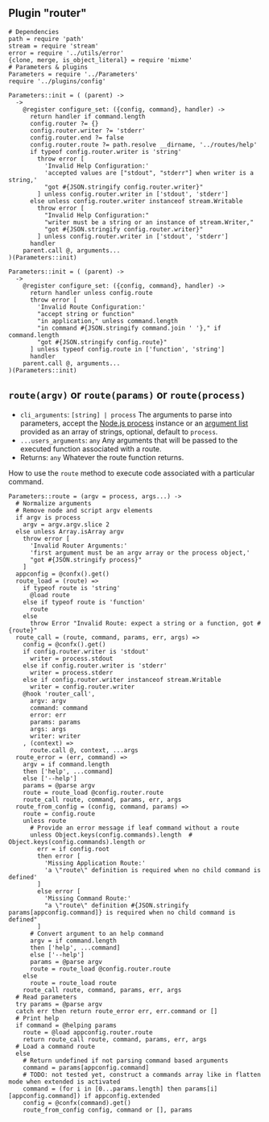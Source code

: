 
## Plugin "router"

    # Dependencies
    path = require 'path'
    stream = require 'stream'
    error = require '../utils/error'
    {clone, merge, is_object_literal} = require 'mixme'
    # Parameters & plugins
    Parameters = require '../Parameters'
    require '../plugins/config'

    Parameters::init = ( (parent) ->
      ->
        @register configure_set: ({config, command}, handler) ->
          return handler if command.length
          config.router ?= {}
          config.router.writer ?= 'stderr'
          config.router.end ?= false
          config.router.route ?= path.resolve __dirname, '../routes/help'
          if typeof config.router.writer is 'string'
            throw error [
              'Invalid Help Configuration:'
              'accepted values are ["stdout", "stderr"] when writer is a string,'
              "got #{JSON.stringify config.router.writer}"
            ] unless config.router.writer in ['stdout', 'stderr']
          else unless config.router.writer instanceof stream.Writable
            throw error [
              "Invalid Help Configuration:"
              "writer must be a string or an instance of stream.Writer,"
              "got #{JSON.stringify config.router.writer}"
            ] unless config.router.writer in ['stdout', 'stderr']
          handler
        parent.call @, arguments...
    )(Parameters::init)
    
    Parameters::init = ( (parent) ->
      ->
        @register configure_set: ({config, command}, handler) ->
          return handler unless config.route
          throw error [
            'Invalid Route Configuration:'
            "accept string or function"
            "in application," unless command.length
            "in command #{JSON.stringify command.join ' '}," if command.length
            "got #{JSON.stringify config.route}"
          ] unless typeof config.route in ['function', 'string']
          handler
        parent.call @, arguments...
    )(Parameters::init)
    
## `route(argv)` or `route(params)` or `route(process)`

* `cli_arguments`: `[string] | process` The arguments to parse into parameters, accept the [Node.js process](https://nodejs.org/api/process.html) instance or an [argument list](https://nodejs.org/api/process.html#process_process_argv) provided as an array of strings, optional, default to `process`.
* `...users_arguments`: `any` Any arguments that will be passed to the executed function associated with a route.
* Returns: `any` Whatever the route function returns.

How to use the `route` method to execute code associated with a particular command.

    Parameters::route = (argv = process, args...) ->
      # Normalize arguments
      # Remove node and script argv elements
      if argv is process
        argv = argv.argv.slice 2
      else unless Array.isArray argv
        throw error [
          'Invalid Router Arguments:'
          'first argument must be an argv array or the process object,'
          "got #{JSON.stringify process}"
        ]
      appconfig = @confx().get()
      route_load = (route) =>
        if typeof route is 'string'
          @load route
        else if typeof route is 'function'
          route
        else
          throw Error "Invalid Route: expect a string or a function, got #{route}"
      route_call = (route, command, params, err, args) =>
        config = @confx().get()
        if config.router.writer is 'stdout'
          writer = process.stdout
        else if config.router.writer is 'stderr'
          writer = process.stderr
        else if config.router.writer instanceof stream.Writable
          writer = config.router.writer
        @hook 'router_call',
          argv: argv
          command: command
          error: err
          params: params
          args: args
          writer: writer
        , (context) =>
          route.call @, context, ...args
      route_error = (err, command) =>
        argv = if command.length
        then ['help', ...command]
        else ['--help']
        params = @parse argv
        route = route_load @config.router.route
        route_call route, command, params, err, args
      route_from_config = (config, command, params) =>
        route = config.route
        unless route
          # Provide an error message if leaf command without a route
          unless Object.keys(config.commands).length  # Object.keys(config.commands).length or
            err = if config.root
            then error [
              'Missing Application Route:'
              'a \"route\" definition is required when no child command is defined'
            ]
            else error [
              'Missing Command Route:'
              "a \"route\" definition #{JSON.stringify params[appconfig.command]} is required when no child command is defined"
            ]
          # Convert argument to an help command
          argv = if command.length
          then ['help', ...command]
          else ['--help']
          params = @parse argv
          route = route_load @config.router.route
        else
          route = route_load route
        route_call route, command, params, err, args
      # Read parameters
      try params = @parse argv
      catch err then return route_error err, err.command or []
      # Print help
      if command = @helping params
        route = @load appconfig.router.route
        return route_call route, command, params, err, args
      # Load a command route
      else
        # Return undefined if not parsing command based arguments
        command = params[appconfig.command]
        # TODO: not tested yet, construct a commands array like in flatten mode when extended is activated
        command = (for i in [0...params.length] then params[i][appconfig.command]) if appconfig.extended
        config = @confx(command).get()
        route_from_config config, command or [], params
